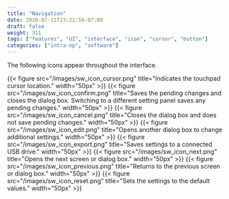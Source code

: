```yaml
---
title: "Navigation"
date: 2020-07-11T23:21:59-07:00
draft: false
weight: 311
tags: ["features", "UI", "interface", "icon", "cursor", "button"]
categories: ["intra-op", "software"]
---
```


The following icons appear throughout the interface.

{{< figure src="/images/sw_icon_cursor.png" title="Indicates the touchpad cursor location." width="50px" >}}
{{< figure src="/images/sw_icon_confirm.png" title="Saves the pending changes and closes the dialog box. Switching to a different setting panel saves any pending changes." width="50px" >}}
{{< figure src="/images/sw_icon_cancel.png" title="Closes the dialog box and does not save pending changes." width="50px" >}}
{{< figure src="/images/sw_icon_edit.png" title="Opens another dialog box to change additional settings." width="50px" >}}
{{< figure src="/images/sw_icon_export.png" title="Saves settings to a connected USB drive." width="50px" >}}
{{< figure src="/images/sw_icon_next.png" title="Opens the next screen or dialog box." width="50px" >}}
{{< figure src="/images/sw_icon_previous.png" title="Returns to the previous screen or dialog box." width="50px" >}}
{{< figure src="/images/sw_icon_reset.png" title="Sets the settings to the default values." width="50px" >}}
